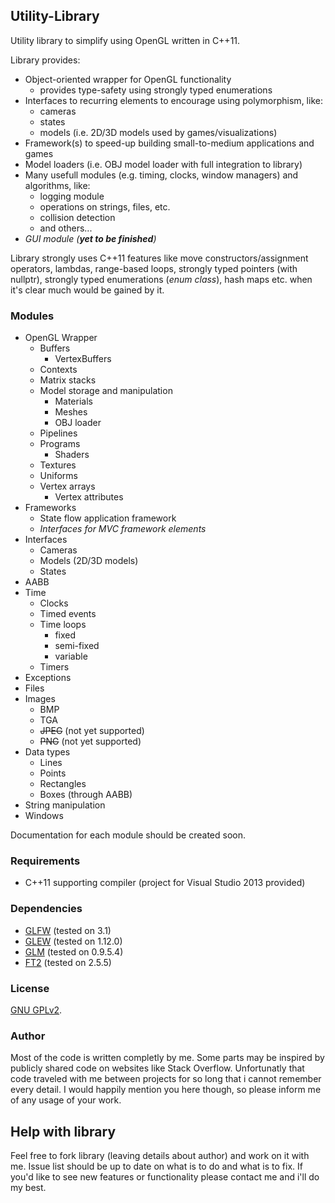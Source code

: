 ## Utility-Library
Utility library to simplify using OpenGL written in C++11.   

Library provides:
- Object-oriented wrapper for OpenGL functionality
    - provides type-safety using strongly typed enumerations
- Interfaces to recurring elements to encourage using polymorphism, like:
    - cameras
    - states
    - models (i.e. 2D/3D models used by games/visualizations)
- Framework(s) to speed-up building small-to-medium applications and games
- Model loaders (i.e. OBJ model loader with full integration to library)
- Many usefull modules (e.g. timing, clocks, window managers) and algorithms, like:
    - logging module
    - operations on strings, files, etc.
    - collision detection
    - and others...
- _GUI module (**yet to be finished**)_

Library strongly uses C++11 features like move constructors/assignment operators, lambdas, range-based loops, strongly typed pointers (with nullptr), strongly typed enumerations (_enum class_), hash maps etc. when it's clear much would be gained by it.

### Modules
- OpenGL Wrapper
    - Buffers
        - VertexBuffers
    - Contexts
    - Matrix stacks
    - Model storage and manipulation
        - Materials
        - Meshes
        - OBJ loader
    - Pipelines
    - Programs
        - Shaders
    - Textures
    - Uniforms
    - Vertex arrays
        - Vertex attributes
- Frameworks
    - State flow application framework
    - _Interfaces for MVC framework elements_
- Interfaces
    - Cameras
    - Models (2D/3D models)
    - States
- AABB
- Time
    - Clocks
    - Timed events
    - Time loops
        - fixed
        - semi-fixed
        - variable
    - Timers
- Exceptions
- Files
- Images
    - BMP
    - TGA
    - ~~JPEG~~ (not yet supported)
    - ~~PNG~~ (not yet supported)
- Data types
    - Lines
    - Points
    - Rectangles
    - Boxes (through AABB)
- String manipulation
- Windows

Documentation for each module should be created soon.

### Requirements
- C++11 supporting compiler (project for Visual Studio 2013 provided)

### Dependencies
- [GLFW](http://www.glfw.org/) (tested on 3.1)
- [GLEW](http://www.glew.sourceforge.net/) (tested on 1.12.0)
- [GLM](http://www.glm.g-truc.net/) (tested on 0.9.5.4)
- [FT2](http://www.freetype.org/freetype2/) (tested on 2.5.5)

### License
[GNU GPLv2](LICENSE).

### Author
Most of the code is written completly by me. Some parts may be inspired by publicly shared code on websites like Stack Overflow. Unfortunatly that code traveled with me between projects for so long that i cannot remember every detail. I would happily mention you here though, so please inform me of any usage of your work.

## Help with library
Feel free to fork library (leaving details about author) and work on it with me. Issue list should be up to date on what is to do and what is to fix. If you'd like to see new features or functionality please contact me and i'll do my best.

